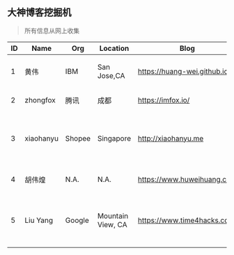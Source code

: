 ## 大神博客挖掘机
> 所有信息从网上收集

ID|Name|Org|Location|Blog|Linkedin|Github|Edu|Tag|Comments
|---|---|---|---|---|---|---|---|---|---|
|1|黄伟|IBM|San Jose,CA|https://huang-wei.github.io|[linkedin](https://www.linkedin.com/in/hweicdl)|[github](https://github.com/Huang-Wei)|哈工大本硕|`高级软工` `80后`|北京湾区呆过2015年去美|
|2|zhongfox|腾讯|成都|https://imfox.io/|N.A.|[github](https://github.com/zhongfox)|N.A.|运维？|有过技术分享|
|3|xiaohanyu|Shopee|Singapore|http://xiaohanyu.me|N.A.|[github](https://github.com/xiaohanyu)|N.A.|`高级软工` `Devops` `Django` `前端`|在百度呆过 喜欢写文章 面过Google FB都失败了|
|4|胡伟煌|N.A.|N.A.|https://www.huweihuang.com|N.A.|[github](https://github.com/huweihuang)|N.A.|`k8s源码分析` `90后`||
|5|Liu Yang|Google|Mountain View, CA|https://www.time4hacks.com|[linkedin](https://www.linkedin.com/in/yang-liu-416b8669)|[github](https://github.com/byliuyang)|Worcester Polytechnic Institute|`Golang大神` `极客` `全栈` `北京国庆日中学`|参加过黑客大赛 独立完成产品|